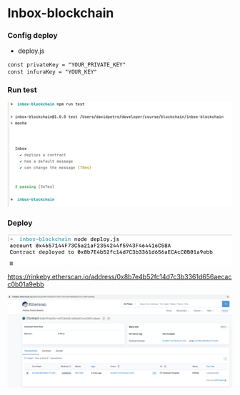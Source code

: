 # Inbox-blockchain

### Config deploy

- deploy.js

```
const privateKey = "YOUR_PRIVATE_KEY"
const infuraKey = "YOUR_KEY"
```


### Run test

![](image/run-test.png)


### Deploy

![](image/deploy-rinkeby-1.png)

https://rinkeby.etherscan.io/address/0x8b7e4b52fc14d7c3b3361d656aecacc0b01a9ebb

![](image/deploy-rinkeby-2.png)

